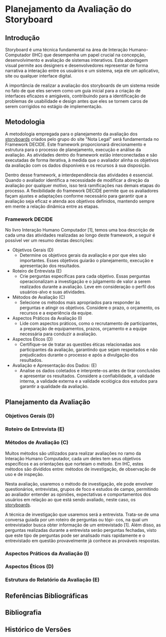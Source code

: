 # Planejamento da Avaliação do Storyboard
## Introdução
Storyboard é uma técnica fundamental na área de Interação Humano-Computador (IHC) que desempenha um papel crucial na concepção, desenvolvimento e avaliação de sistemas interativos. Esta abordagem visual permite aos designers e desenvolvedores representar de forma narrativa a interação entre os usuários e um sistema, seja ele um aplicativo, site ou qualquer interface digital. 

A importância de realizar a avaliação dos storyboards de um sistema reside no fato de que eles servem como um guia inicial para a criação de interfaces eficazes e amigáveis, contribuindo para a identificação de problemas de usabilidade e design antes que eles se tornem caros de serem corrigidos no estágio de implementação. 

## Metodologia
A metodologia empregada para o planejamento da avaliação dos [storyboards](#) criados pelo grupo do site "Nota Legal" será fundamentada no Framework DECIDE. Este framework proporcionará direcionamento e estrutura para o processo de planejamento, execução e análise da avaliação. As atividades dentro do framework estão interconectadas e são executadas de forma iterativa, à medida que o avaliador alinha os objetivos da avaliação com os dados disponíveis e os recursos à sua disposição.

Dentro desse framework, a interdependência das atividades é essencial. Quando o avaliador identifica a necessidade de modificar a direção da avaliação por qualquer motivo, isso terá ramificações nas demais etapas do processo. A flexibilidade do framework DECIDE permite que os avaliadores façam ajustes e adaptações conforme necessário para garantir que a avaliação seja eficaz e atenda aos objetivos definidos, mantendo sempre em mente a relação dinâmica entre as etapas. 

### Framework DECIDE

No livro Interação Humano Computador [1], temos uma boa descrição de cada uma das atividades realizadas ao longo deste framework, a seguir é possível ver um resumo destas descrições:

- Objetivos Gerais (D)
  - Determine os objetivos gerais da avaliação e por que eles são importantes. Esses objetivos guiarão o planejamento, execução e apresentação dos resultados.
- Roteiro de Entrevista (E)
  - Crie perguntas específicas para cada objetivo. Essas perguntas operacionalizam a investigação e o julgamento de valor a serem realizados durante a avaliação. Leve em consideração o perfil dos usuários-alvo e suas atividades.
- Métodos de Avaliação (C)
  - Selecione os métodos mais apropriados para responder às perguntas e atingir os objetivos. Considere o prazo, o orçamento, os recursos e a experiência da equipe.
- Aspectos Práticos da Avaliação (I)
  - Lide com aspectos práticos, como o recrutamento de participantes, a preparação de equipamentos, prazos, orçamento e a equipe necessária para conduzir a avaliação.
- Aspectos Éticos (D)
  - Certifique-se de tratar as questões éticas relacionadas aos participantes da avaliação, garantindo que sejam respeitados e não prejudicados durante o processo e após a divulgação dos resultados.
- Avaliação e Apresentação dos Dados: (E)
  - Analise os dados coletados e interprete-os antes de tirar conclusões e apresentar os resultados. Considere a confiabilidade, a validade interna, a validade externa e a validade ecológica dos estudos para garantir a qualidade da avaliação.

## Planejamento da Avaliação
### Objetivos Gerais (D)
### Roteiro de Entrevista (E)
### Métodos de Avaliação (C)
Muitos métodos são utilizados para realizar avaliações no ramo da Interação Humano Computador, cada um deles tem seus objetivos específicos e as orientações que norteiam o método. Em IHC, estes métodos são divididos entre: métodos de investigação, de observação de uso e de inspeção.

Nesta avaliação, usaremos o método de investigação, ele pode envolver questionários, entrevistas, grupos de foco e estudos de campo, permitindo ao avaliador entender as opiniões, expectativas e comportamentos dos usuários em relação ao que está sendo avaliado, neste caso, os [storyboards](#).

A técnica de investigação que usaremos será a entrevista. Trata-se de uma conversa guiada por um roteiro de perguntas ou tópi-
cos, na qual um entrevistador busca obter informação de um entrevistado [1]. Além disso, as perguntas realizadas durante a entrevista serão perguntas fechadas, visto que este tipo de perguntas pode ser analisado mais rapidamente e o entrevistado em questão provavelmente já conhece as prováveis respostas.
### Aspectos Práticos da Avaliação (I)
### Aspectos Éticos (D)
### Estrutura do Relatório da Avaliação (E)
## Referências Bibliográficas
## Bibliografia
## Histórico de Versões
